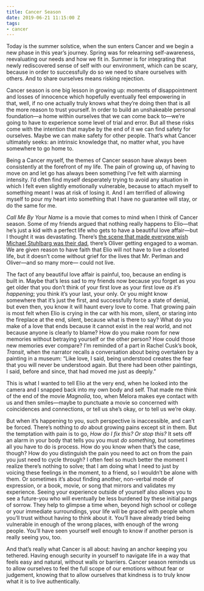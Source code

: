 ```yaml
---
title: Cancer Season
date: 2019-06-21 11:15:00 Z
tags:
- cancer
---
```


Today is the summer solstice, when the sun enters Cancer and we begin a new phase in this year’s journey. Spring was for relearning self-awareness, reevaluating our needs and how we fit in. Summer is for integrating that newly rediscovered sense of self with our environment, which can be scary, because in order to successfully do so we need to share ourselves with others. And to share ourselves means risking rejection.

Cancer season is one big lesson in growing up: moments of disappointment and losses of innocence which hopefully eventually feel empowering in that, well, if no one actually truly knows what they’re doing then that is all the more reason to trust yourself. In order to build an unshakeable personal foundation—a home within ourselves that we can come back to—we’re going to have to experience some level of trial and error. But all these risks come with the intention that maybe by the end of it we can find safety for ourselves. Maybe we can make safety for other people. That’s what Cancer ultimately seeks: an intrinsic knowledge that, no matter what, you have somewhere to go home to.

Being a Cancer myself, the themes of Cancer season have always been consistently at the forefront of my life. The pain of growing up, of having to move on and let go has always been something I’ve felt with alarming intensity. I’d often find myself desperately trying to avoid any situation in which I felt even slightly emotionally vulnerable, because to attach myself to something meant I was at risk of losing it. And I am terrified of allowing myself to pour my heart into something that I have no guarantee will stay, or do the same for me. 

*Call Me By Your Name* is a movie that comes to mind when I think of Cancer season. Some of my friends argued that nothing really happens to Elio—that he’s just a kid with a perfect life who gets to have a beautiful love affair—but I thought it was devastating. There’s [the scene that made everyone wish Michael Stuhlbarg was their dad](https://www.google.com/url?q=https://www.google.com/url?q%3Dhttps://www.youtube.com/watch?v%253D20jgXpDF8ao%26amp;sa%3DD%26amp;ust%3D1561133352376000&sa=D&ust=1561133352381000&usg=AFQjCNFnfNYgMUMkQ95CCoOb_fXarZSe5Q), there’s Oliver getting engaged to a woman. We are given reason to have faith that Elio will not have to live a closeted life, but it doesn’t come without grief for the lives that Mr. Perlman and Oliver—and so many more— could not live.

The fact of any beautiful love affair is painful, too, because an ending is built in. Maybe that’s less sad to my friends now because you forget as you get older that you don’t think of your first love as your first love *as it’s happening*; you think it’s your last, your only. Or you might know somewhere that it’s just the first, and successfully force a state of denial, but even then, you know it will haunt every love to come. That growing pain is most felt when Elio is crying in the car with his mom, silent, or staring into the fireplace at the end, silent, because what is there to say? What do you make of a love that ends because it cannot exist in the real world, and not because anyone is clearly to blame? How do you make room for new memories without betraying yourself or the other person? How could those new memories ever compare? I’m reminded of a part in Rachel Cusk’s book, *Transit*, when the narrator recalls a conversation about being overtaken by a painting in a museum: “Like love, I said, being understood creates the fear that you will never be understood again. But there had been other paintings, I said, before and since, that had moved me just as deeply.”

This is what I wanted to tell Elio at the very end, when he looked into the camera and I snapped back into my own body and self. That made me think of the end of the movie *Magnolia*, too, when Melora makes eye contact with us and then smiles—maybe to punctuate a movie so concerned with coincidences and connections, or tell us she’s okay, or to tell us we’re okay.

But when it’s happening to you, such perspective is inaccessible, and can’t be forced. There’s nothing to *do* about growing pains except sit in them. But the temptation with pain is to go, *How do I fix this? Or stop this?* It sets off an alarm in your body that tells you you must *do something*, but sometimes all you have to do is process. How do you know when that’s the case, though? How do you distinguish the pain you need to act on from the pain you just need to cycle through? I often feel so much better the moment I realize there’s nothing to solve; that I am doing what I need to just by voicing these feelings in the moment, to a friend, so I wouldn’t be alone with them. Or sometimes it’s about finding another, non-verbal mode of expression, or a book, movie, or song that mirrors and validates my experience. Seeing your experience outside of yourself also allows you to see a future-you who will eventually be less burdened by these initial pangs of sorrow. They help to glimpse a time when, beyond high school or college or your immediate surroundings, your life will be graced with people whom you’ll trust without having to think about it. You’ll have already tried being vulnerable in enough of the wrong places, with enough of the wrong people. You’ll have seen yourself well enough to know if another person is really seeing you, too.

And that’s really what Cancer is all about: having an anchor keeping you tethered. Having enough security in yourself to navigate life in a way that feels easy and natural, without walls or barriers. Cancer season reminds us to allow ourselves to feel the full scope of our emotions without fear or judgement, knowing that to allow ourselves that kindness is to truly know what it is to live authentically.